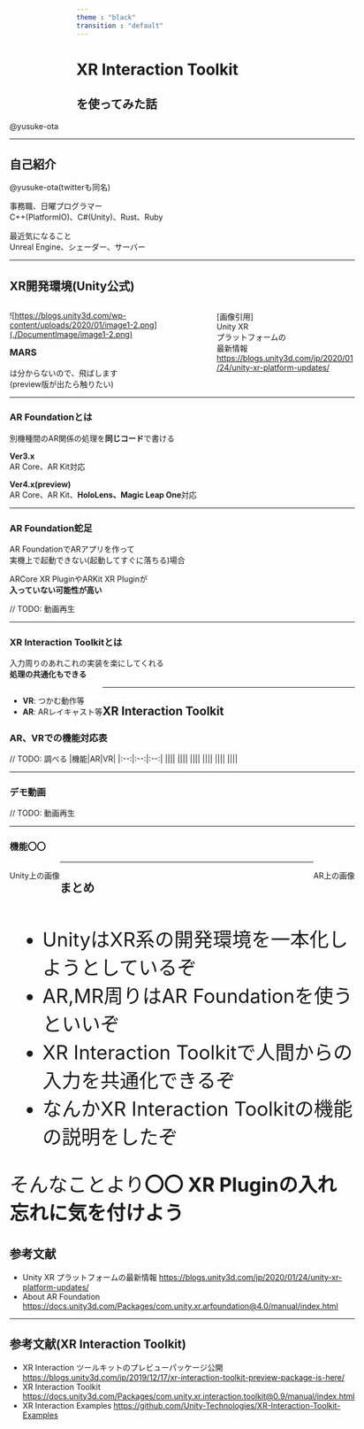 ```yaml
---
theme : "black"
transition : "default"
---
```


<style type="text/css">
  .reveal h1,
  .reveal h2,
  .reveal h3,
  .reveal h4,
  .reveal h5,
  .reveal h6 {
    text-transform: none;
  }
  p { text-align: left; }
</style>

# XR Interaction Toolkit
## を使ってみた話

<div style="float:right;">
@yusuke-ota
</dev>

---

<!--
XR開発環境(Unity公式周り)
MARS
AR Foundation
XR Interaction Toolkit
使ってみる
* VR(サンプルデモで大体わかるから割愛)
* AR <= サンプルがほとんど無いので、触ってみて、まとめる

-->

## 自己紹介

@yusuke-ota(twitterも同名)

事務職、日曜プログラマー  
C++(PlatformIO)、C#(Unity)、Rust、Ruby

最近気になること  
Unreal Engine、シェーダー、サーバー

---

## XR開発環境(Unity公式)

<div style="width: 60%; float: left">

![https://blogs.unity3d.com/wp-content/uploads/2020/01/image1-2.png](./DocumentImage/image1-2.png)
<!--
公開用に画像を削除しました
この画像を表示していました
<https://blogs.unity3d.com/wp-content/uploads/2020/01/image1-2.png>
-->
</div>

<div style="width: 40%; float: right">

[画像引用]  
Unity XR  
プラットフォームの  
最新情報
https://blogs.unity3d.com/jp/2020/01/24/unity-xr-platform-updates/
</div>

---

### MARS

は分からないので、飛ばします  
(preview版が出たら触りたい)

---

### AR Foundationとは

別機種間のAR関係の処理を**同じコード**で書ける

**Ver3.x**  
AR Core、AR Kit対応

**Ver4.x(preview)**  
AR Core、AR Kit、**HoloLens、Magic Leap One**対応

---

### AR Foundation蛇足

AR FoundationでARアプリを作って  
実機上で起動できない(起動してすぐに落ちる)場合

ARCore XR PluginやARKit XR Pluginが  
**入っていない可能性が高い**

// TODO: 動画再生

---

### XR Interaction Toolkitとは

入力周りのあれこれの実装を楽にしてくれる  
**処理の共通化もできる**

<div style="float: left;">

* **VR**: つかむ動作等
* **AR**: ARレイキャスト等
</div>

---

## XR Interaction Toolkit

### AR、VRでの機能対応表

// TODO: 調べる
|機能|AR|VR|
|:--:|:--:|:--:|
||||
||||
||||
||||
||||
||||

---

### デモ動画

// TODO: 動画再生

---

### 機能〇〇

<div style="float:left;">

Unity上の画像
</div>

<div style="float:right;">

AR上の画像
</div>

---

## まとめ

<div style="float:left; font-size: 35px" >

* UnityはXR系の開発環境を一本化しようとしているぞ
* AR,MR周りはAR Foundationを使うといいぞ
* XR Interaction Toolkitで人間からの入力を共通化できるぞ
* なんかXR Interaction Toolkitの機能の説明をしたぞ

そんなことより**〇〇 XR Pluginの入れ忘れに気を付けよう**
</div>

---

## 参考文献

* Unity XR プラットフォームの最新情報
<https://blogs.unity3d.com/jp/2020/01/24/unity-xr-platform-updates/>
* About AR Foundation
<https://docs.unity3d.com/Packages/com.unity.xr.arfoundation@4.0/manual/index.html>

---

## 参考文献(XR Interaction Toolkit)

* XR Interaction ツールキットのプレビューパッケージ公開
<https://blogs.unity3d.com/jp/2019/12/17/xr-interaction-toolkit-preview-package-is-here/>
* XR Interaction Toolkit
<https://docs.unity3d.com/Packages/com.unity.xr.interaction.toolkit@0.9/manual/index.html>
* XR Interaction Examples
<https://github.com/Unity-Technologies/XR-Interaction-Toolkit-Examples>
